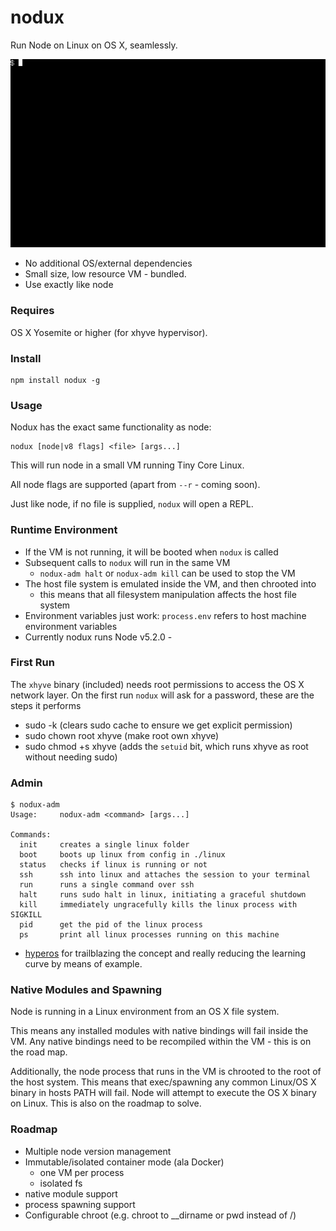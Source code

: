 # nodux

Run Node on Linux on OS X, seamlessly.

![nodux](demo.gif)

* No additional OS/external dependencies
* Small size, low resource VM - bundled.
* Use exactly like node

### Requires

OS X Yosemite or higher (for xhyve hypervisor).

### Install

```
npm install nodux -g
```

### Usage

Nodux has the exact same functionality as node:

```
nodux [node|v8 flags] <file> [args...]
```

This will run node in a small VM running Tiny Core Linux.

All node flags are supported (apart from `--r` - coming soon).

Just like node, if no file is supplied, `nodux` will open a REPL.


### Runtime Environment

* If the VM is not running, it will be booted when `nodux` is called
* Subsequent calls to `nodux` will run in the same VM
  * `nodux-adm halt` or `nodux-adm kill` can be used to stop the VM
* The host file system is emulated inside the VM, and then chrooted into
  * this means that all filesystem manipulation affects the host file system
* Environment variables just work: `process.env` refers to host machine environment variables
* Currently nodux runs Node v5.2.0 - 

### First Run

The `xhyve` binary (included) needs root permissions to 
access the OS X network layer. On the first run `nodux`
will ask for a password, these are the steps it performs

* sudo -k (clears sudo cache to ensure we get explicit permission)
* sudo chown root xhyve (make root own xhyve)
* sudo chmod +s xhyve (adds the `setuid` bit, which runs xhyve as root without needing sudo)

### Admin

```
$ nodux-adm
Usage:     nodux-adm <command> [args...]

Commands:
  init     creates a single linux folder
  boot     boots up linux from config in ./linux
  status   checks if linux is running or not
  ssh      ssh into linux and attaches the session to your terminal
  run      runs a single command over ssh
  halt     runs sudo halt in linux, initiating a graceful shutdown
  kill     immediately ungracefully kills the linux process with SIGKILL
  pid      get the pid of the linux process
  ps       print all linux processes running on this machine
```


- [hyperos](https://github.com/maxogden/linux) for trailblazing the concept and really reducing the learning curve by means of example.

### Native Modules and Spawning

Node is running in a Linux environment from an OS X file system.

This means any installed modules with native bindings will fail
inside the VM. Any native bindings need to be recompiled within 
the VM - this is on the road map.

Additionally, the node process that runs in the VM is chrooted
to the root of the host system. This means that exec/spawning 
any common Linux/OS X binary in hosts PATH will fail. Node will attempt to execute the OS X binary on Linux. This is also on
the roadmap to solve. 


### Roadmap

* Multiple node version management
* Immutable/isolated container mode (ala Docker)
  * one VM per process
  * isolated fs
* native module support
* process spawning support
* Configurable chroot (e.g. chroot to __dirname or pwd instead of /)

